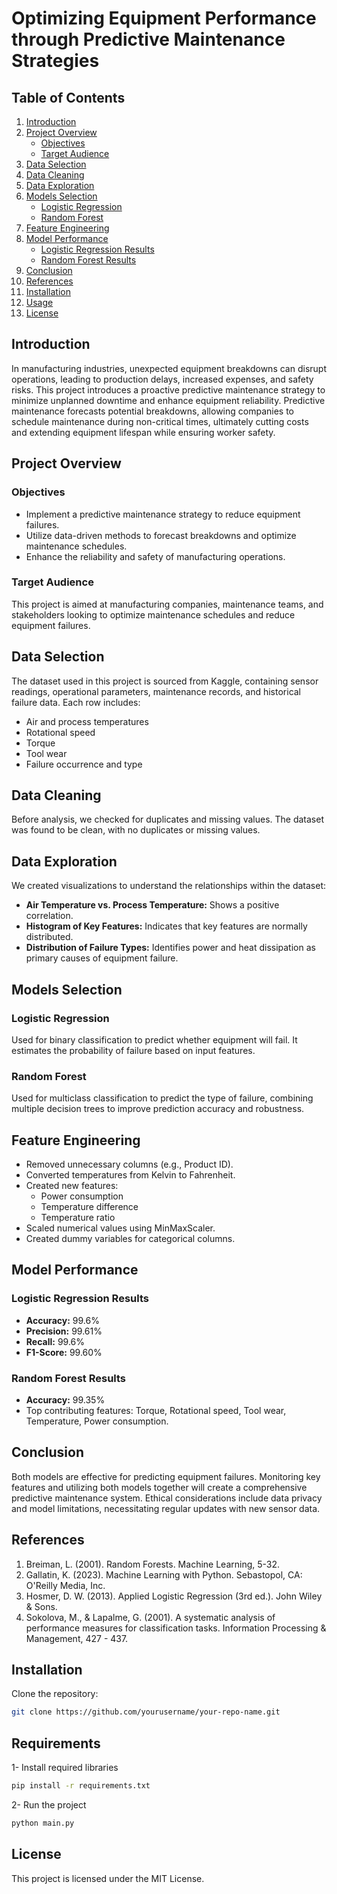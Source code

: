 # Optimizing Equipment Performance through Predictive Maintenance Strategies

## Table of Contents

1. [Introduction](#introduction)
2. [Project Overview](#project-overview)
   - [Objectives](#objectives)
   - [Target Audience](#target-audience)
3. [Data Selection](#data-selection)
4. [Data Cleaning](#data-cleaning)
5. [Data Exploration](#data-exploration)
6. [Models Selection](#models-selection)
   - [Logistic Regression](#logistic-regression)
   - [Random Forest](#random-forest)
7. [Feature Engineering](#feature-engineering)
8. [Model Performance](#model-performance)
   - [Logistic Regression Results](#logistic-regression-results)
   - [Random Forest Results](#random-forest-results)
9. [Conclusion](#conclusion)
10. [References](#references)
11. [Installation](#installation)
12. [Usage](#usage)
13. [License](#license)

## Introduction

In manufacturing industries, unexpected equipment breakdowns can disrupt operations, leading to production delays, increased expenses, and safety risks. This project introduces a proactive predictive maintenance strategy to minimize unplanned downtime and enhance equipment reliability. Predictive maintenance forecasts potential breakdowns, allowing companies to schedule maintenance during non-critical times, ultimately cutting costs and extending equipment lifespan while ensuring worker safety.

## Project Overview

### Objectives
- Implement a predictive maintenance strategy to reduce equipment failures.
- Utilize data-driven methods to forecast breakdowns and optimize maintenance schedules.
- Enhance the reliability and safety of manufacturing operations.

### Target Audience
This project is aimed at manufacturing companies, maintenance teams, and stakeholders looking to optimize maintenance schedules and reduce equipment failures.

## Data Selection

The dataset used in this project is sourced from Kaggle, containing sensor readings, operational parameters, maintenance records, and historical failure data. Each row includes:
- Air and process temperatures
- Rotational speed
- Torque
- Tool wear
- Failure occurrence and type

## Data Cleaning

Before analysis, we checked for duplicates and missing values. The dataset was found to be clean, with no duplicates or missing values.

## Data Exploration

We created visualizations to understand the relationships within the dataset:
- **Air Temperature vs. Process Temperature:** Shows a positive correlation.
- **Histogram of Key Features:** Indicates that key features are normally distributed.
- **Distribution of Failure Types:** Identifies power and heat dissipation as primary causes of equipment failure.

## Models Selection

### Logistic Regression
Used for binary classification to predict whether equipment will fail. It estimates the probability of failure based on input features.

### Random Forest
Used for multiclass classification to predict the type of failure, combining multiple decision trees to improve prediction accuracy and robustness.

## Feature Engineering

- Removed unnecessary columns (e.g., Product ID).
- Converted temperatures from Kelvin to Fahrenheit.
- Created new features:
  - Power consumption
  - Temperature difference
  - Temperature ratio
- Scaled numerical values using MinMaxScaler.
- Created dummy variables for categorical columns.

## Model Performance

### Logistic Regression Results
- **Accuracy:** 99.6%
- **Precision:** 99.61%
- **Recall:** 99.6%
- **F1-Score:** 99.60%

### Random Forest Results
- **Accuracy:** 99.35%
- Top contributing features: Torque, Rotational speed, Tool wear, Temperature, Power consumption.

## Conclusion

Both models are effective for predicting equipment failures. Monitoring key features and utilizing both models together will create a comprehensive predictive maintenance system. Ethical considerations include data privacy and model limitations, necessitating regular updates with new sensor data.

## References

1. Breiman, L. (2001). Random Forests. Machine Learning, 5-32.
2. Gallatin, K. (2023). Machine Learning with Python. Sebastopol, CA: O'Reilly Media, Inc.
3. Hosmer, D. W. (2013). Applied Logistic Regression (3rd ed.). John Wiley & Sons.
4. Sokolova, M., & Lapalme, G. (2001). A systematic analysis of performance measures for classification tasks. Information Processing & Management, 427 - 437.

## Installation

Clone the repository:

```bash
git clone https://github.com/yourusername/your-repo-name.git
```

## Requirements
1- Install required libraries

```bash
pip install -r requirements.txt
```

2- Run the project

```bash
python main.py
```

## License
This project is licensed under the MIT License.
